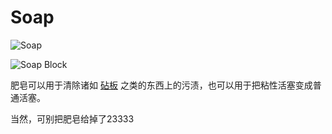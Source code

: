 # Soap

![Soap](item:betterwithmods:material@50)

![Soap Block](block:betterwithmods:aesthetic@10)

肥皂可以用于清除诸如 [砧板](../blocks/chopping_block.md) 之类的东西上的污渍，也可以用于把粘性活塞变成普通活塞。

当然，可别把肥皂给掉了23333